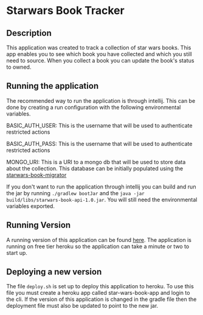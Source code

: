 # Starwars Book Tracker

## Description

This application was created to track a collection of star wars books. This app enables you to see which book you have 
collected and which you still need to source. When you collect a book you can update the book's status to owned.

## Running the application

The recommended way to run the application is through intellij. This can be done by creating a run configuration with the following environmental variables.

BASIC_AUTH_USER: This is the username that will be used to authenticate restricted actions

BASIC_AUTH_PASS: This is the username that will be used to authenticate restricted actions

MONGO_URI: This is a  URI to a mongo db that will be used to store data about the collection.
This database can be initially populated using the [starwars-book-migrator](https://github.com/eetar1/Start-Wars-Book-Migrator)

If you don't want to run the application through intellij you can build and run the jar by running
```./gradlew bootJar``` and the ```java -jar build/libs/starwars-book-api-1.0.jar```. You will still need the environmental variables exported.

## Running Version

A running version of this application can be found [here](https://star-wars-book-app.herokuapp.com/). 
The application is running on free tier heroku so the application can take a minute or two to start up.

## Deploying a new version

The file ```deploy.sh``` is set up to deploy this application to heroku. To use this file you must create a heroku app
called star-wars-book-app and login to the cli. If the version of this application is changed in the gradle file then 
the deployment file must also be updated to point to the new jar.
